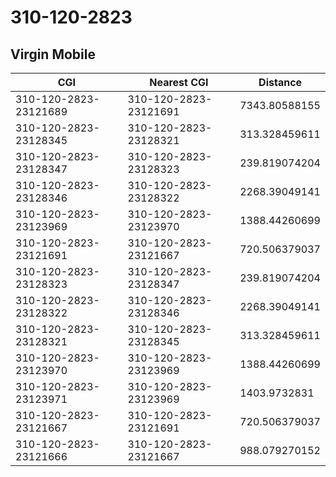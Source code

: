 # 310-120-2823
## Virgin Mobile


| CGI | Nearest CGI | Distance |
|-----|-------------|----------|
| 310-120-2823-23121689 | 310-120-2823-23121691 | 7343.80588155 |
| 310-120-2823-23128345 | 310-120-2823-23128321 | 313.328459611 |
| 310-120-2823-23128347 | 310-120-2823-23128323 | 239.819074204 |
| 310-120-2823-23128346 | 310-120-2823-23128322 | 2268.39049141 |
| 310-120-2823-23123969 | 310-120-2823-23123970 | 1388.44260699 |
| 310-120-2823-23121691 | 310-120-2823-23121667 | 720.506379037 |
| 310-120-2823-23128323 | 310-120-2823-23128347 | 239.819074204 |
| 310-120-2823-23128322 | 310-120-2823-23128346 | 2268.39049141 |
| 310-120-2823-23128321 | 310-120-2823-23128345 | 313.328459611 |
| 310-120-2823-23123970 | 310-120-2823-23123969 | 1388.44260699 |
| 310-120-2823-23123971 | 310-120-2823-23123969 | 1403.9732831 |
| 310-120-2823-23121667 | 310-120-2823-23121691 | 720.506379037 |
| 310-120-2823-23121666 | 310-120-2823-23121667 | 988.079270152 |
